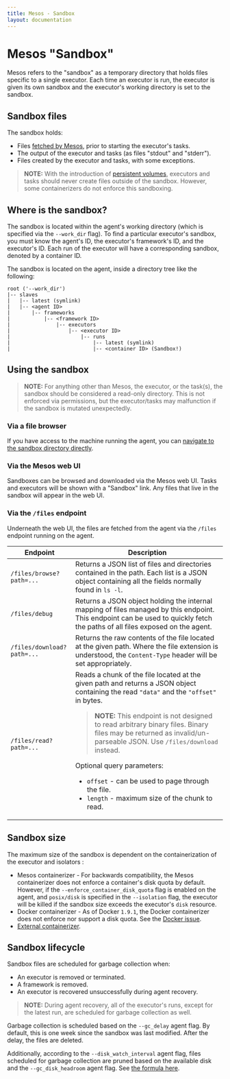 ```yaml
---
title: Mesos - Sandbox
layout: documentation
---
```


# Mesos "Sandbox"

Mesos refers to the "sandbox" as a temporary directory that holds files specific
to a single executor.  Each time an executor is run, the executor is given its
own sandbox and the executor's working directory is set to the sandbox.

## Sandbox files

The sandbox holds:

* Files [fetched by Mesos](fetcher.md), prior to starting
  the executor's tasks.
* The output of the executor and tasks (as files "stdout" and "stderr").
* Files created by the executor and tasks, with some exceptions.

> **NOTE:** With the introduction of
> [persistent volumes](persistent-volume.md), executors
> and tasks should never create files outside of the sandbox.  However,
> some containerizers do not enforce this sandboxing.

## <a name="where-is-it"></a>Where is the sandbox?

The sandbox is located within the agent's working directory (which is specified
via the `--work_dir` flag).  To find a particular executor's sandbox, you must
know the agent's ID, the executor's framework's ID, and the executor's ID.
Each run of the executor will have a corresponding sandbox, denoted by a
container ID.

The sandbox is located on the agent, inside a directory tree like the following:

```
root ('--work_dir')
|-- slaves
|   |-- latest (symlink)
|   |-- <agent ID>
|       |-- frameworks
|           |-- <framework ID>
|               |-- executors
|                   |-- <executor ID>
|                       |-- runs
|                           |-- latest (symlink)
|                           |-- <container ID> (Sandbox!)
```

## Using the sandbox

> **NOTE:** For anything other than Mesos, the executor, or the task(s), the
> sandbox should be considered a read-only directory.  This is not enforced via
> permissions, but the executor/tasks may malfunction if the sandbox is
> mutated unexpectedly.

### Via a file browser

If you have access to the machine running the agent, you can [navigate to the
sandbox directory directly](#where-is-it).

### Via the Mesos web UI

Sandboxes can be browsed and downloaded via the Mesos web UI.  Tasks and
executors will be shown with a "Sandbox" link.  Any files that live in the
sandbox will appear in the web UI.

### Via the `/files` endpoint

Underneath the web UI, the files are fetched from the agent via the `/files`
endpoint running on the agent.

<table class="table table-striped">
  <thead>
    <tr>
      <th width="30%">
        Endpoint
      </th>
      <th>
        Description
      </th>
    </tr>
  </thead>

  <tr>
    <td>
       <code>/files/browse?path=...</code>
    </td>
    <td>
      Returns a JSON list of files and directories contained in the path.
      Each list is a JSON object containing all the fields normally found in
      <code>ls -l</code>.
    </td>
  </tr>
  <tr>
    <td>
       <code>/files/debug</code>
    </td>
    <td>
      Returns a JSON object holding the internal mapping of files managed by
      this endpoint.  This endpoint can be used to quickly fetch the paths
      of all files exposed on the agent.
    </td>
  </tr>
  <tr>
    <td>
       <code>/files/download?path=...</code>
    </td>
    <td>
      Returns the raw contents of the file located at the given path.
      Where the file extension is understood, the <code>Content-Type</code>
      header will be set appropriately.
    </td>
  </tr>
  <tr>
    <td>
       <code>/files/read?path=...</code>
    </td>
    <td>
      Reads a chunk of the file located at the given path and returns a JSON
      object containing the read <code>"data"</code> and the
      <code>"offset"</code> in bytes.
      <blockquote>
        <p>
          <strong>NOTE:</strong> This endpoint is not designed to read
          arbitrary binary files. Binary files may be returned as
          invalid/un-parseable JSON.
          Use <code>/files/download</code> instead.
        </p>
      </blockquote>
      Optional query parameters:
      <ul>
        <li><code>offset</code> - can be used to page through the file.</li>
        <li><code>length</code> - maximum size of the chunk to read.</li>
      </ul>
    </td>
  </tr>
</table>

## Sandbox size

The maximum size of the sandbox is dependent on the containerization of the
executor and isolators :

* Mesos containerizer - For backwards compatibility, the Mesos containerizer
  does not enforce a container's disk quota by default.  However, if the
  `--enforce_container_disk_quota` flag is enabled on the agent, and
  `posix/disk` is specified in the `--isolation` flag, the executor
  will be killed if the sandbox size exceeds the executor's `disk` resource.
* Docker containerizer - As of Docker `1.9.1`, the Docker containerizer
  does not enforce nor support a disk quota.  See the
  [Docker issue](https://github.com/docker/docker/issues/3804).
* [External containerizer](external-containerizer.md).

## Sandbox lifecycle

Sandbox files are scheduled for garbage collection when:

* An executor is removed or terminated.
* A framework is removed.
* An executor is recovered unsuccessfully during agent recovery.

> **NOTE:** During agent recovery, all of the executor's runs, except for the
> latest run, are scheduled for garbage collection as well.

Garbage collection is scheduled based on the `--gc_delay` agent flag.  By
default, this is one week since the sandbox was last modified.
After the delay, the files are deleted.

Additionally, according to the `--disk_watch_interval` agent flag, files
scheduled for garbage collection are pruned based on the available disk and
the `--gc_disk_headroom` agent flag.
See [the formula here](configuration.md#gc_disk_headroom).
